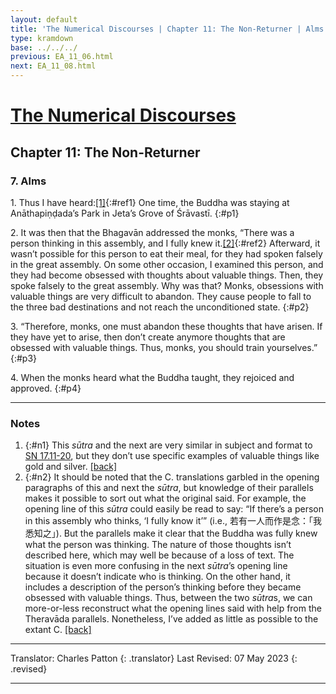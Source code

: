 ```yaml
---
layout: default
title: 'The Numerical Discourses | Chapter 11: The Non-Returner | Alms'
type: kramdown
base: ../../../
previous: EA_11_06.html
next: EA_11_08.html
---
```


# [The Numerical Discourses](../index.html)
## Chapter 11: The Non-Returner
### 7. Alms

1\. Thus I have heard:[\[1\]](#n1){:#ref1} One time, the Buddha was staying at Anāthapiṇḍada’s Park in Jeta’s Grove of Śrāvastī.
{:#p1}

2\. It was then that the Bhagavān addressed the monks,  “There was a person thinking in this assembly, and I fully knew it.[\[2\]](#n2){:#ref2} Afterward, it wasn’t possible for this person to eat their meal, for they had spoken falsely in the great assembly. On some other occasion, I examined this person, and they had become obsessed with thoughts about valuable things. Then, they spoke falsely to the great assembly. Why was that? Monks, obsessions with valuable things are very difficult to abandon. They cause people to fall to the three bad destinations and not reach the unconditioned state.
{:#p2}

3\. “Therefore, monks, one must abandon these thoughts that have arisen. If they have yet to arise, then don’t create anymore thoughts that are obsessed with valuable things. Thus, monks, you should train yourselves.”
{:#p3}

4\. When the monks heard what the Buddha taught, they rejoiced and approved.
{:#p4}

---

### Notes

1. {:#n1} This <em>sūtra</em> and the next are very similar in subject and format to <a href="https://suttacentral.net/sn17.11/en/sujato" target="_blank">SN 17.11-20</a>, but they don’t use specific examples of valuable things like gold and silver. [\[back\]](#ref1)
2. {:#n2} It should be noted that the C. translations  garbled in the opening paragraphs of this and next the <em>sūtra</em>, but knowledge of their parallels makes it possible to sort out what the original said. For example, the opening line of this <em>sūtra</em> could easily be read to say: “If there’s a person in this assembly who thinks, ‘I fully know it’” (i.e., 若有一人而作是念：「我悉知之」). But the parallels make it clear that the Buddha was fully knew what the person was thinking. The nature of those thoughts isn’t described here, which may well be because of a loss of text. The situation is even more confusing in the next <em>sūtra</em>’s opening line because it doesn’t indicate who is thinking. On the other hand, it includes a description of the person’s thinking before they became obsessed with valuable things. Thus, between the two <em>sūtra</em>s, we can more-or-less reconstruct what the opening lines said with help from the Theravāda parallels. Nonetheless, I’ve added as little as possible to the extant C. [\[back\]](#ref2)

---

Translator: Charles Patton
{: .translator}
Last Revised: 07 May 2023
{: .revised}

---